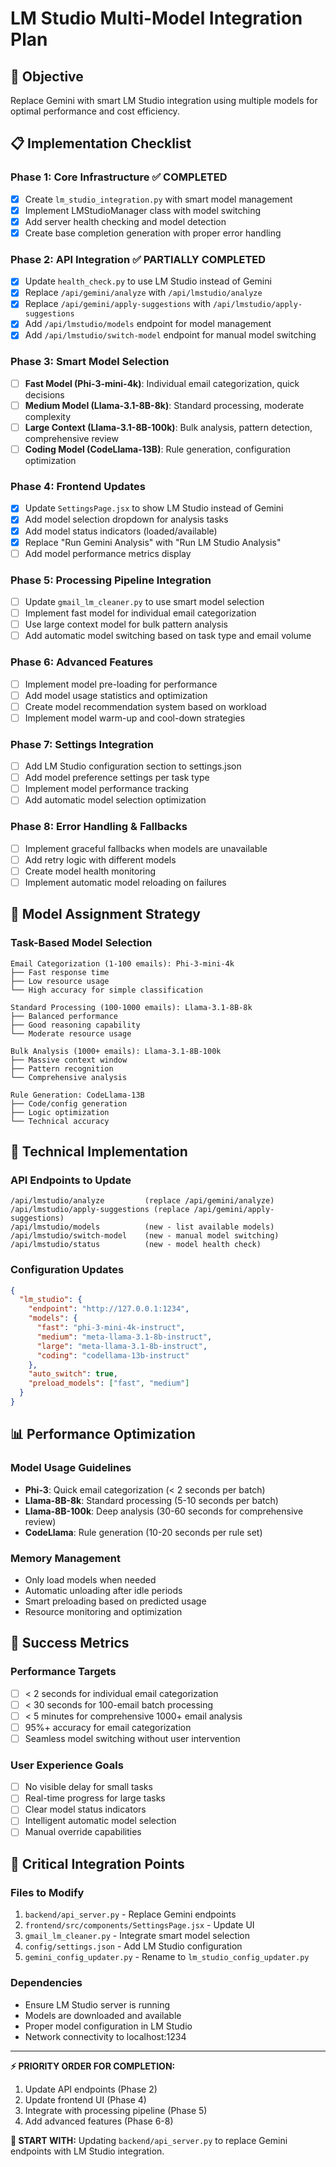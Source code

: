 # LM Studio Multi-Model Integration Plan

## 🎯 Objective
Replace Gemini with smart LM Studio integration using multiple models for optimal performance and cost efficiency.

## 📋 Implementation Checklist

### Phase 1: Core Infrastructure ✅ COMPLETED
- [x] Create `lm_studio_integration.py` with smart model management
- [x] Implement LMStudioManager class with model switching
- [x] Add server health checking and model detection
- [x] Create base completion generation with proper error handling

### Phase 2: API Integration ✅ PARTIALLY COMPLETED
- [x] Update `health_check.py` to use LM Studio instead of Gemini
- [x] Replace `/api/gemini/analyze` with `/api/lmstudio/analyze`
- [x] Replace `/api/gemini/apply-suggestions` with `/api/lmstudio/apply-suggestions`
- [x] Add `/api/lmstudio/models` endpoint for model management
- [x] Add `/api/lmstudio/switch-model` endpoint for manual model switching

### Phase 3: Smart Model Selection
- [ ] **Fast Model (Phi-3-mini-4k)**: Individual email categorization, quick decisions
- [ ] **Medium Model (Llama-3.1-8B-8k)**: Standard processing, moderate complexity
- [ ] **Large Context (Llama-3.1-8B-100k)**: Bulk analysis, pattern detection, comprehensive review
- [ ] **Coding Model (CodeLlama-13B)**: Rule generation, configuration optimization

### Phase 4: Frontend Updates
- [x] Update `SettingsPage.jsx` to show LM Studio instead of Gemini
- [x] Add model selection dropdown for analysis tasks
- [x] Add model status indicators (loaded/available)
- [x] Replace "Run Gemini Analysis" with "Run LM Studio Analysis"
- [ ] Add model performance metrics display

### Phase 5: Processing Pipeline Integration
- [ ] Update `gmail_lm_cleaner.py` to use smart model selection
- [ ] Implement fast model for individual email categorization
- [ ] Use large context model for bulk pattern analysis
- [ ] Add automatic model switching based on task type and email volume

### Phase 6: Advanced Features
- [ ] Implement model pre-loading for performance
- [ ] Add model usage statistics and optimization
- [ ] Create model recommendation system based on workload
- [ ] Implement model warm-up and cool-down strategies

### Phase 7: Settings Integration
- [ ] Add LM Studio configuration section to settings.json
- [ ] Add model preference settings per task type
- [ ] Implement model performance tracking
- [ ] Add automatic model selection optimization

### Phase 8: Error Handling & Fallbacks
- [ ] Implement graceful fallbacks when models are unavailable
- [ ] Add retry logic with different models
- [ ] Create model health monitoring
- [ ] Implement automatic model reloading on failures

## 🚀 Model Assignment Strategy

### Task-Based Model Selection
```
Email Categorization (1-100 emails): Phi-3-mini-4k
├── Fast response time
├── Low resource usage  
└── High accuracy for simple classification

Standard Processing (100-1000 emails): Llama-3.1-8B-8k
├── Balanced performance
├── Good reasoning capability
└── Moderate resource usage

Bulk Analysis (1000+ emails): Llama-3.1-8B-100k
├── Massive context window
├── Pattern recognition
└── Comprehensive analysis

Rule Generation: CodeLlama-13B
├── Code/config generation
├── Logic optimization
└── Technical accuracy
```

## 🔧 Technical Implementation

### API Endpoints to Update
```
/api/lmstudio/analyze         (replace /api/gemini/analyze)
/api/lmstudio/apply-suggestions (replace /api/gemini/apply-suggestions)
/api/lmstudio/models          (new - list available models)
/api/lmstudio/switch-model    (new - manual model switching)
/api/lmstudio/status          (new - model health check)
```

### Configuration Updates
```json
{
  "lm_studio": {
    "endpoint": "http://127.0.0.1:1234",
    "models": {
      "fast": "phi-3-mini-4k-instruct",
      "medium": "meta-llama-3.1-8b-instruct", 
      "large": "meta-llama-3.1-8b-instruct",
      "coding": "codellama-13b-instruct"
    },
    "auto_switch": true,
    "preload_models": ["fast", "medium"]
  }
}
```

## 📊 Performance Optimization

### Model Usage Guidelines
- **Phi-3**: Quick email categorization (< 2 seconds per batch)
- **Llama-8B-8k**: Standard processing (5-10 seconds per batch)  
- **Llama-8B-100k**: Deep analysis (30-60 seconds for comprehensive review)
- **CodeLlama**: Rule generation (10-20 seconds per rule set)

### Memory Management
- Only load models when needed
- Automatic unloading after idle periods
- Smart preloading based on predicted usage
- Resource monitoring and optimization

## 🎯 Success Metrics

### Performance Targets
- [ ] < 2 seconds for individual email categorization
- [ ] < 30 seconds for 100-email batch processing
- [ ] < 5 minutes for comprehensive 1000+ email analysis
- [ ] 95%+ accuracy for email categorization
- [ ] Seamless model switching without user intervention

### User Experience Goals
- [ ] No visible delay for small tasks
- [ ] Real-time progress for large tasks
- [ ] Clear model status indicators
- [ ] Intelligent automatic model selection
- [ ] Manual override capabilities

## 🚨 Critical Integration Points

### Files to Modify
1. `backend/api_server.py` - Replace Gemini endpoints
2. `frontend/src/components/SettingsPage.jsx` - Update UI
3. `gmail_lm_cleaner.py` - Integrate smart model selection
4. `config/settings.json` - Add LM Studio configuration
5. `gemini_config_updater.py` - Rename to `lm_studio_config_updater.py`

### Dependencies
- Ensure LM Studio server is running
- Models are downloaded and available
- Proper model configuration in LM Studio
- Network connectivity to localhost:1234

---

**⚡ PRIORITY ORDER FOR COMPLETION:**
1. Update API endpoints (Phase 2)
2. Update frontend UI (Phase 4)  
3. Integrate with processing pipeline (Phase 5)
4. Add advanced features (Phase 6-8)

**🎯 START WITH:** Updating `backend/api_server.py` to replace Gemini endpoints with LM Studio integration.